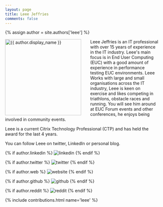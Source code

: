 ```yaml
---
layout: page
title: Leee Jeffries
comments: false
---
```

{% assign author = site.authors['leee'] %}

<img style="float: left; width: 250px; margin-right: 30px;" src="{{ site.url }}{{ author.picture | relative_url }}" alt="{{ author.display_name }}">Leee Jeffries is an IT professional with over 15 years of experience in the IT industry. Leee's main focus is in End User Computing (EUC) with a good amount of experience in performance testing EUC environments. Leee Works with large and small organisations across the IT industry, Leee is keen on exercise and likes competing in triathlons, obstacle races and running. You will see him around at EUC Forum events and other conferences, he enjoys being involved in community events.

Leee is a current Citrix Technology Professional (CTP) and has held the award for the last 4 years.

You can follow Leee on twitter, LinkedIn or personal blog.

<div class="social-button-member">
{% if author.linkedin %}
<a style="text-decoration: none;" href="{{author.linkedin}}" target="_blank"><img class="author-box-socials-icon" src="{{ site.baseurl }}/assets/images/social/027-linkedin.png" alt="linkedin"></a>
{% endif %}

{% if author.twitter %}
<a style="text-decoration: none;" href="{{author.twitter}}" target="_blank"><img class="author-box-socials-icon" src="{{ site.baseurl }}/assets/images/social/008-twitter.png" alt="twitter"></a>
{% endif %}

{% if author.web %}
<a style="text-decoration: none;" href="{{author.web}}" target="_blank"><img class="author-box-socials-icon" src="{{ site.baseurl }}/assets/images/social/030-html-5.png" alt="website"></a>
{% endif %}

{% if author.github %}
<a style="text-decoration: none;" href="{{author.github}}" target="_blank"><img class="author-box-socials-icon" src="{{ site.baseurl }}/assets/images/social/050-github.png" alt="github"></a>
{% endif %}

{% if author.reddit %}
<a style="text-decoration: none;" href="{{author.reddit}}" target="_blank"><img class="author-box-socials-icon" src="{{ site.baseurl }}/assets/images/social/018-reddit.png" alt="reddit"></a>
{% endif %}
</div>

{% include contributions.html name='leee' %}